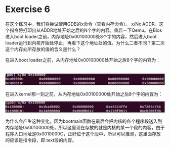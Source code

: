 # Exercise 6

在这个练习中，我们将尝试使用GDB的x命令（查看内存命令）。 x/Nx ADDR。这个指令将打印出从ADDR地址开始之后的N个字的内容。重启一下Qemu。在Bios进入boot loader之前，内存地址0x00100000处8个字的内容，然后进入boot loader运行到内核开始处停止，再看下这个地址处的值。为什么二者不同？第二次这个内存处所存放的值的含义是什么？



在进入boot loader之前，从内存地址0x00100000处开始之后8个字的内容为：

　　　　![image-20220213001546731](../../pic/image-20220213001546731.png)

在进入kernel那一刻之前，从内存地址0x00100000处开始之后8个字的内容为：

![image-20220213001616870](../../pic/image-20220213001616870.png)

   为什么会产生这种变化，因为bootmain函数在最后会把内核的各个程序段送入到内存地址0x00100000处，所以这里现在存放的就是内核的某一个段的内容，由于程序入口地址是0x0010000C，正好位于这个段中，所以可以推测，这里面存放的应该是指令段，即.text段的内容。

